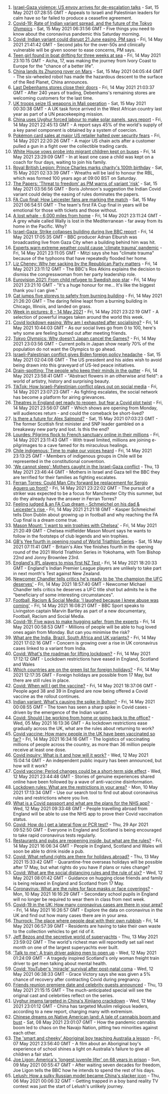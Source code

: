 1. [Israel-Gaza violence: US envoy arrives for de-escalation talks](https://www.bbc.co.uk/news/world-middle-east-57125479) - Sat, 15 May 2021 07:28:55 GMT - Appeals to Israeli and Palestinian leaders for calm have so far failed to produce a ceasefire agreement.
2. [Covid-19: Rate of Indian variant spread, and the future of the Tokyo Olympics](https://www.bbc.co.uk/news/uk-57125002) - Sat, 15 May 2021 06:31:56 GMT - Five things you need to know about the coronavirus pandemic this Saturday morning.
3. [Covid: Indian variant could disrupt 21 June easing, PM says](https://www.bbc.co.uk/news/uk-57122817) - Fri, 14 May 2021 21:41:42 GMT - Second jabs for the over-50s and clinically vulnerable will be given sooner to ease concerns, PM says.
4. [Teen girl found in boat drifting for three weeks at sea](https://www.bbc.co.uk/news/world-europe-57089249) - Fri, 14 May 2021 23:10:15 GMT - Aicha, 17, was making the journey from Ivory Coast to Europe for the "chance of a better life".
5. [China lands its Zhurong rover on Mars](https://www.bbc.co.uk/news/science-environment-57122914) - Sat, 15 May 2021 04:05:44 GMT - The six-wheeled robot has made the hazardous descent to the surface of the Red Planet, China announces.
6. [Last Debenhams stores close their doors](https://www.bbc.co.uk/news/business-57119489) - Fri, 14 May 2021 21:03:37 GMT - After 240 years of trading, Debenhams's remaining stores are welcoming customers for the last time.
7. [UK troops seize IS weapons in Mali operation](https://www.bbc.co.uk/news/uk-57123896) - Sat, 15 May 2021 00:30:38 GMT - A UK task force arrived in the West African country last year as part of a UN peacekeeping mission.
8. [China uses Uyghur forced labour to make solar panels, says report](https://www.bbc.co.uk/news/world-asia-china-57124636) - Fri, 14 May 2021 22:45:13 GMT - A report says 45% of the world's supply of a key panel component is obtained by a system of coercion.
9. [Pokémon card sales at major US retailer halted over security fears](https://www.bbc.co.uk/news/world-us-canada-57124256) - Fri, 14 May 2021 22:20:26 GMT - A major US chain acts after a customer pulled a gun in a fight over the collectible trading cards.
10. [White House vows probe into migrant children kept on buses](https://www.bbc.co.uk/news/world-us-canada-57124258) - Fri, 14 May 2021 23:29:09 GMT - In at least one case a child was kept on a coach for four days, waiting to join his family.
11. [Royal British Legion: Prince Charles marks charity's 100th birthday](https://www.bbc.co.uk/news/uk-57125430) - Sat, 15 May 2021 02:33:39 GMT - Wreaths will be laid to honour the RBL, which was formed 100 years ago at 09:00 BST on Saturday.
12. [The Papers: 'Threat to freedom' as PM warns of variant 'risk'](https://www.bbc.co.uk/news/blogs-the-papers-57124546) - Sat, 15 May 2021 03:56:56 GMT - Boris Johnson's suggestion the Indian Covid variant could delay the easing of rules dominates the papers.
13. [FA Cup final: How Leicester fans are marking the match](https://www.bbc.co.uk/news/uk-england-leicestershire-57002120) - Sat, 15 May 2021 06:54:51 GMT - The team's first FA Cup final in years will be emotional for those with tickets and those without.
14. [A lost whale - 6,000 miles from home](https://www.bbc.co.uk/news/world-us-canada-57119880) - Fri, 14 May 2021 23:11:24 GMT - A grey whale called Wally is lost in the Mediterranean - far away from its home in the Pacific. Why?
15. [Israel-Gaza: Strike collapses building during live BBC report](https://www.bbc.co.uk/news/world-middle-east-57114168) - Fri, 14 May 2021 17:05:35 GMT - BBC producer Adnan Elbursh was broadcasting live from Gaza City when a building behind him was hit.
16. [Experts warn extreme weather could cause 'climate trauma' pandemic](https://www.bbc.co.uk/news/science-environment-57105070) - Fri, 14 May 2021 23:11:05 GMT - Mitzi says she has "climate trauma" because of the typhoons that have repeatedly flooded her home.
17. [Liz Cheney: Why her sacking by the Republican Party matters](https://www.bbc.co.uk/news/world-us-canada-57118304) - Fri, 14 May 2021 23:11:12 GMT - The BBC's Ros Atkins explains the decision to dismiss the congresswoman from her party leadership role.
18. [Eurovision 2021: From child refugee to Swedish pop star](https://www.bbc.co.uk/news/newsbeat-57105240) - Fri, 14 May 2021 23:21:10 GMT - "It's a huge honour for me... It's like the biggest thank you I can give."
19. [Cat jumps five storeys to safety from burning building](https://www.bbc.co.uk/news/world-us-canada-57124736) - Fri, 14 May 2021 21:26:20 GMT - The daring feline leapt from a burning building in Chicago, Illinois, and landed on grass.
20. [Week in pictures: 8 - 14 May 2021](https://www.bbc.co.uk/news/in-pictures-57114920) - Fri, 14 May 2021 23:22:19 GMT - A selection of powerful images taken around the world this week.
21. [Covid lockdown easing: Why am I exhausted after socialising?](https://www.bbc.co.uk/news/newsbeat-57100378) - Fri, 14 May 2021 10:44:03 GMT - As our social lives go from 0 to 100, here's why some are feeling burned out after meeting friends.
22. [Tokyo Olympics: Why doesn't Japan cancel the Games?](https://www.bbc.co.uk/news/world-asia-57097853) - Fri, 14 May 2021 23:03:56 GMT - Current polls in Japan show nearly 70% of the population do not want the Olympics to go ahead.
23. [Israeli-Palestinian conflict gives Biden foreign policy headache](https://www.bbc.co.uk/news/world-us-canada-57119881) - Sat, 15 May 2021 02:04:08 GMT - The US president and his aides wish to avoid being drawn into this graveyard of US-led peace initiatives.
24. [Drain-spotting: The people who keep their minds in the gutter](https://www.bbc.co.uk/news/uk-england-london-56281464) - Fri, 14 May 2021 23:58:41 GMT - "Abstract flowers in an otherwise arid field": a world of artistry, history and surprising beauty.
25. [TikTok: How Israeli-Palestinian conflict plays out on social media](https://www.bbc.co.uk/news/world-middle-east-57112614) - Fri, 14 May 2021 23:07:23 GMT - As fighting escalates, the social network has become a platform for airing grievances.
26. [Theatres in England get ready to reopen, but fear a Covid plot twist](https://www.bbc.co.uk/news/entertainment-arts-57084773) - Fri, 14 May 2021 23:56:07 GMT - Which shows are opening from Monday, will audiences return - and could the comeback be short-lived?
27. [Is there a future for Alex Salmond?](https://www.bbc.co.uk/news/uk-scotland-scotland-politics-57087207) - Sat, 15 May 2021 07:03:23 GMT - The former Scottish first minister and SNP leader gambled on a breakaway new party and lost. Is this the end?
28. [Lourdes: Pilgrims flock to French sanctuary online in their millions](https://www.bbc.co.uk/news/world-europe-57075292) - Fri, 14 May 2021 23:11:43 GMT - With travel limited, millions are joining e-pilgrimages to a cave famed for its miraculous healings.
29. [Chile indigenous: Time to make our voices heard](https://www.bbc.co.uk/news/world-latin-america-57070812) - Fri, 14 May 2021 23:13:25 GMT - Members of indigenous groups in Chile will be represented in the constitutional convention.
30. ['We cannot sleep': Mothers caught in the Israel-Gaza conflict](https://www.bbc.co.uk/news/world-middle-east-57105473) - Thu, 13 May 2021 23:46:44 GMT - Mothers in Israel and Gaza tell the BBC they are terrified for their families as fighting escalates.
31. [Ferran Torres: Could Man City forward be replacement for Sergio Aguero up front?](https://www.bbc.co.uk/sport/football/57124687) - Fri, 14 May 2021 23:22:02 GMT - The pursuit of a striker was expected to be a focus for Manchester City this summer, but do they already have the answer in Ferran Torres?
32. [Feeling judged & an FA Cup dream - Schmeichel on his dad & Leicester's rise ](https://www.bbc.co.uk/sport/football/57062469) - Fri, 14 May 2021 21:21:18 GMT - Kasper Schmeichel tells Dion Dublin about growing up in football and why reaching the FA Cup final is a dream come true.
33. [Mason Mount: 'I want to win trophies with Chelsea'](https://www.bbc.co.uk/sport/football/57101302) - Fri, 14 May 2021 21:20:49 GMT - Chelsea midfielder Mason Mount says he wants to follow in the footsteps of club legends and win trophies.
34. [GB's Yee fourth in opening round of World Triathlon Series](https://www.bbc.co.uk/sport/triathlon/57126227) - Sat, 15 May 2021 07:11:41 GMT - Britain's Alex Yee finishes fourth in the opening round of the 2021 World Triathlon Series in Yokohama, with Tom Bishop 22nd and Jonny Brownlee 23rd.
35. [England's IPL players to miss first NZ Test ](https://www.bbc.co.uk/sport/cricket/57122801) - Fri, 14 May 2021 18:20:33 GMT - England's Indian Premier League players are unlikely to take part in next month's Test against New Zealand.
36. [Newcomer Chandler tells critics he's ready to be 'the champion the UFC deserves'](https://www.bbc.co.uk/sport/mixed-martial-arts/57115071) - Fri, 14 May 2021 18:57:40 GMT - Newcomer Michael Chandler tells critics he deserves a UFC title shot but admits he is the "beneficiary of some interesting circumstances".
37. [Football, Racism & Social Media: 'I laughed because I knew abuse was coming'](https://www.bbc.co.uk/sport/football/57070587) - Fri, 14 May 2021 16:08:21 GMT - BBC Sport speaks to Livingston captain Marvin Bartley as part of a new documentary, Football, Racism and Social Media.
38. [Covid-19: Five ways to make hugging safer, from the experts](https://www.bbc.co.uk/news/uk-57083571) - Fri, 14 May 2021 00:58:53 GMT - Millions of people will be able to hug loved ones again from Monday. But can you minimise the risk?
39. [What are the India, Brazil, South Africa and UK variants?](https://www.bbc.co.uk/news/health-55659820) - Fri, 14 May 2021 17:02:16 GMT - Concern is growing over a rise in UK coronavirus cases linked to a variant from India.
40. [Covid: What's the roadmap for lifting lockdown?](https://www.bbc.co.uk/news/explainers-52530518) - Fri, 14 May 2021 17:12:12 GMT - Lockdown restrictions have eased in England, Scotland and Wales
41. [Which countries are on the green list for foreign holidays?](https://www.bbc.co.uk/news/explainers-52544307) - Fri, 14 May 2021 12:17:35 GMT - Foreign holidays are possible from 17 May, but there are still rules in place.
42. [Covid: When will I get the vaccine?](https://www.bbc.co.uk/news/health-55045639) - Fri, 14 May 2021 18:37:06 GMT - People aged 38 and 39 in England are now being offered a Covid vaccine as the rollout continues.
43. [Indian variant: What's causing the spike in Bolton?](https://www.bbc.co.uk/news/health-57094274) - Fri, 14 May 2021 00:08:55 GMT - The town has seen a sharp spike in Covid cases - driven by the emergence of the Indian variant.
44. [Covid: Should I be working from home or going back to the office?](https://www.bbc.co.uk/news/business-52567567) - Wed, 05 May 2021 16:13:36 GMT - As lockdown restrictions ease gradually across the UK, what are the rules about returning to work?
45. [Covid vaccine: How many people in the UK have been vaccinated so far?](https://www.bbc.co.uk/news/health-55274833) - Fri, 14 May 2021 16:34:16 GMT - The logistics of vaccinating millions of people across the country, as more than 36 million people receive at least one dose.
46. [Covid inquiry: What is it and how will it work?](https://www.bbc.co.uk/news/explainers-57085964) - Wed, 12 May 2021 15:04:14 GMT - An independent public inquiry has been announced, but how will it work?
47. [Covid vaccine: Period changes could be a short-term side effect](https://www.bbc.co.uk/news/health-56901353) - Wed, 12 May 2021 23:44:48 GMT - Stories of genuine experiences shared online have been followed by a wave of anti-vaccine disinformation.
48. [Lockdown rules: What are the restrictions in your area?](https://www.bbc.co.uk/news/uk-54373904) - Mon, 10 May 2021 17:13:34 GMT - Use our search tool to find out about coronavirus rules and restrictions where you live.
49. [What is a Covid passport and what are the plans for the NHS app?](https://www.bbc.co.uk/news/explainers-55718553) - Wed, 12 May 2021 09:33:48 GMT - People travelling abroad from England will be able to use the NHS app to prove their Covid vaccination status.
50. [Covid: How do I get a lateral flow or PCR test?](https://www.bbc.co.uk/news/health-51943612) - Thu, 29 Apr 2021 09:52:50 GMT - Everyone in England and Scotland is being encouraged to take rapid coronavirus tests regularly.
51. [Restaurants and pubs are reopening inside, but what are the rules?](https://www.bbc.co.uk/news/business-52977388) - Fri, 14 May 2021 16:06:34 GMT - People in England, Scotland and Wales will soon be able to drink inside a pub.
52. [Covid: What refund rights are there for holidays abroad?](https://www.bbc.co.uk/news/business-51615412) - Thu, 13 May 2021 15:33:42 GMT - Quarantine-free overseas holidays will be possible after 17 May, but what rights do you have if plans or rules change?
53. [Covid: What are the social distancing rules and the rule of six?](https://www.bbc.co.uk/news/uk-51506729) - Wed, 12 May 2021 08:01:42 GMT - Guidance on hugging close friends and family is being relaxed in England and Scotland from 17 May.
54. [Coronavirus: What are the rules for face masks or face coverings?](https://www.bbc.co.uk/news/health-51205344) - Mon, 10 May 2021 16:16:29 GMT - Secondary school pupils in England will no longer be required to wear them in class from next week.
55. [Covid-19 in the UK: How many coronavirus cases are there in your area?](https://www.bbc.co.uk/news/uk-51768274) - Fri, 14 May 2021 16:26:57 GMT - Explore the data on coronavirus in the UK and find out how many cases there are in your area.
56. [Thurrock: The place where people deal with their own rubbish](https://www.bbc.co.uk/news/uk-england-essex-57071806) - Fri, 14 May 2021 06:57:39 GMT - Residents are having to take their own waste to the collection vehicles to get rid of it.
57. [Jeff Bezos and the secretive world of superyachts](https://www.bbc.co.uk/news/world-us-canada-57079327) - Thu, 13 May 2021 23:59:02 GMT - The world's richest man will reportedly set sail next month on one of the largest superyachts ever built.
58. ['Talk to me': A train driver asking men to open up](https://www.bbc.co.uk/news/stories-57060971) - Wed, 12 May 2021 01:24:09 GMT - A tragedy inspired Scotland's only woman freight train driver to get men talking about mental health.
59. [Covid: YouTuber's 'miracle' survival after post-natal coma](https://www.bbc.co.uk/news/uk-england-beds-bucks-herts-57071645) - Wed, 12 May 2021 06:38:33 GMT - Grace Victory says she was given a 5% chance of recovery after contracting Covid during pregnancy.
60. [Friends reunion premiere date and celebrity guests announced](https://www.bbc.co.uk/news/entertainment-arts-57109563) - Thu, 13 May 2021 21:15:15 GMT - The much-anticipated special will see the original cast and celebrities reflect on the series.
61. [Uyghur imams targeted in China's Xinjiang crackdown](https://www.bbc.co.uk/news/world-asia-china-56986057) - Wed, 12 May 2021 23:01:12 GMT - China has targeted Muslim religious leaders, according to a new report, charging many with extremism.
62. [Chinese dreams on Native American land: A tale of cannabis boom and bust](https://www.bbc.co.uk/news/world-us-canada-56835897) - Sat, 08 May 2021 23:01:07 GMT - How the pandemic cannabis boom led to chaos on the Navajo Nation, pitting two minorities against each other.
63. [The 'smart and cheeky' Aboriginal boy teaching Australia a lesson](https://www.bbc.co.uk/news/stories-56544429) - Fri, 07 May 2021 23:56:40 GMT - A film about an Aboriginal boy's experience of school shines a light on Australia's failure to give all children a fair start.
64. [Joe Ligon: America's 'longest juvenile lifer' on 68 years in prison](https://www.bbc.co.uk/news/world-us-canada-57022924) - Sun, 09 May 2021 00:55:47 GMT - After waiting seven decades for freedom, Joe Ligon tells the BBC how he intends to spend the rest of his days.
65. [Lelush: How a sulky Russian model became China's slacker icon](https://www.bbc.co.uk/news/world-asia-china-56967923) - Thu, 06 May 2021 00:06:32 GMT - Getting trapped in a boy band reality TV contest was just the start of Lelush's unlikely journey.
